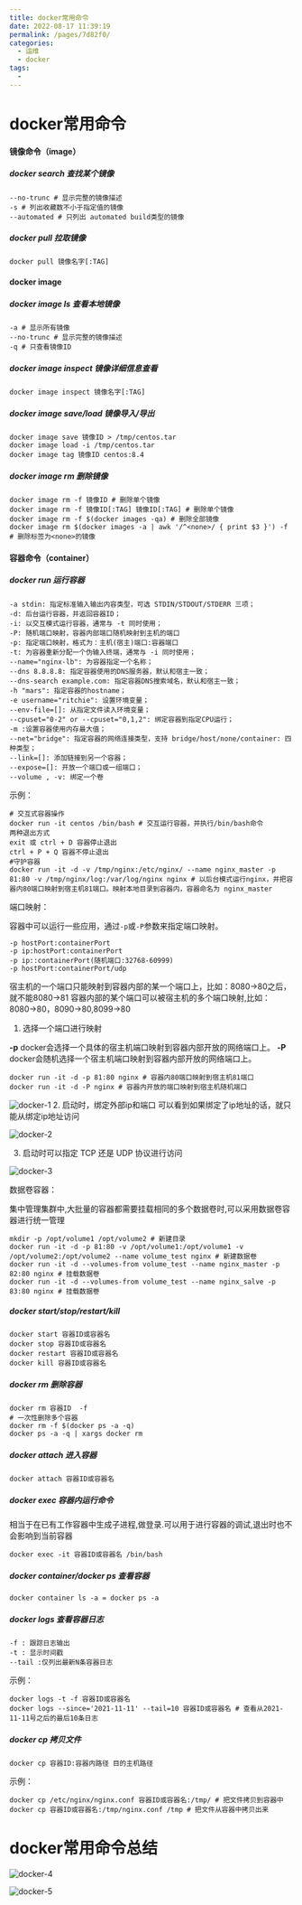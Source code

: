 ```yaml
---
title: docker常用命令
date: 2022-08-17 11:39:19
permalink: /pages/7d82f0/
categories:
  - 运维
  - docker
tags:
  - 
---
```

# docker常用命令

#### 镜像命令（image）

##### docker search 查找某个镜像

```shell
--no-trunc # 显示完整的镜像描述
-s # 列出收藏数不小于指定值的镜像
--automated # 只列出 automated build类型的镜像
```

##### docker pull 拉取镜像

```shell
docker pull 镜像名字[:TAG]
```

#### docker image 

##### docker image ls 查看本地镜像

```shell
-a # 显示所有镜像
--no-trunc # 显示完整的镜像描述
-q # 只查看镜像ID
```

##### docker image inspect 镜像详细信息查看

```shell
docker image inspect 镜像名字[:TAG]
```

##### docker image save/load 镜像导入/导出

```shell
docker image save 镜像ID > /tmp/centos.tar
docker image load -i /tmp/centos.tar
docker image tag 镜像ID centos:8.4
```

##### docker image rm 删除镜像

```shell
docker image rm -f 镜像ID # 删除单个镜像
docker image rm -f 镜像ID[:TAG] 镜像ID[:TAG] # 删除单个镜像
docker image rm -f $(docker images -qa) # 删除全部镜像
docker image rm $(docker images -a | awk '/^<none>/ { print $3 }') -f # 删除标签为<none>的镜像
```

#### 容器命令（container）

##### docker run 运行容器

```shell
-a stdin: 指定标准输入输出内容类型，可选 STDIN/STDOUT/STDERR 三项；
-d: 后台运行容器，并返回容器ID；
-i: 以交互模式运行容器，通常与 -t 同时使用；
-P: 随机端口映射，容器内部端口随机映射到主机的端口
-p: 指定端口映射，格式为：主机(宿主)端口:容器端口
-t: 为容器重新分配一个伪输入终端，通常与 -i 同时使用；
--name="nginx-lb": 为容器指定一个名称；
--dns 8.8.8.8: 指定容器使用的DNS服务器，默认和宿主一致；
--dns-search example.com: 指定容器DNS搜索域名，默认和宿主一致；
-h "mars": 指定容器的hostname；
-e username="ritchie": 设置环境变量；
--env-file=[]: 从指定文件读入环境变量；
--cpuset="0-2" or --cpuset="0,1,2": 绑定容器到指定CPU运行；
-m :设置容器使用内存最大值；
--net="bridge": 指定容器的网络连接类型，支持 bridge/host/none/container: 四种类型；
--link=[]: 添加链接到另一个容器；
--expose=[]: 开放一个端口或一组端口；
--volume , -v: 绑定一个卷
```

示例：

```shell
# 交互式容器操作
docker run -it centos /bin/bash # 交互运行容器，并执行/bin/bash命令
两种退出方式
exit 或 ctrl + D 容器停止退出
ctrl + P + Q 容器不停止退出
#守护容器
docker run -it -d -v /tmp/nginx:/etc/nginx/ --name nginx_master -p 81:80 -v /tmp/nginx/log:/var/log/nginx nginx # 以后台模式运行nginx，并把容器内80端口映射到宿主机81端口。映射本地目录到容器内，容器命名为 nginx_master
```
端口映射：

容器中可以运行一些应用，通过`-p`或`-P`参数来指定端口映射。
```shell
-p hostPort:containerPort
-p ip:hostPort:containerPort 
-p ip::containerPort(随机端口:32768-60999)
-p hostPort:containerPort/udp
```

宿主机的一个端口只能映射到容器内部的某一个端口上，比如：8080->80之后，就不能8080->81
容器内部的某个端口可以被宿主机的多个端口映射,比如：8080->80，8090->80,8099->80

1. 选择一个端口进行映射

**-p**  docker会选择一个具体的宿主机端口映射到容器内部开放的网络端口上。
**-P**  docker会随机选择一个宿主机端口映射到容器内部开放的网络端口上。

```shell
docker run -it -d -p 81:80 nginx # 容器内80端口映射到宿主机81端口
docker run -it -d -P nginx # 容器内开放的端口映射到宿主机随机端口
```
![docker-1](https://xiaoliutalk.gitee.io/img/202208171137534.png)
2. 启动时，绑定外部ip和端口
可以看到如果绑定了ip地址的话，就只能从绑定ip地址访问

![docker-2](https://xiaoliutalk.gitee.io/img/202208171137802.png)

3. 启动时可以指定 TCP 还是 UDP 协议进行访问


![docker-3](https://xiaoliutalk.gitee.io/img/202208171138114.png)

数据卷容器：

集中管理集群中,大批量的容器都需要挂载相同的多个数据卷时,可以采用数据卷容器进行统一管理

```shell
mkdir -p /opt/volume1 /opt/volume2 # 新建目录
docker run -it -d -p 81:80 -v /opt/volume1:/opt/volume1 -v /opt/volume2:/opt/volume2 --name volume_test nginx # 新建数据卷
docker run -it -d --volumes-from volume_test --name nginx_master -p 82:80 nginx # 挂载数据卷
docker run -it -d --volumes-from volume_test --name nginx_salve -p 83:80 nginx # 挂载数据卷
```



##### docker start/stop/restart/kill

```shell
docker start 容器ID或容器名
docker stop 容器ID或容器名
docker restart 容器ID或容器名
docker kill 容器ID或容器名
```

##### docker rm 删除容器

```shell
docker rm 容器ID  -f
# 一次性删除多个容器
docker rm -f $(docker ps -a -q)
docker ps -a -q | xargs docker rm
```

##### docker attach 进入容器

```shell
docker attach 容器ID或容器名
```

##### docker exec 容器内运行命令

相当于在已有工作容器中生成子进程,做登录.可以用于进行容器的调试,退出时也不会影响到当前容器

```shell
docker exec -it 容器ID或容器名 /bin/bash
```

##### docker container/docker ps 查看容器

```shell
docker container ls -a = docker ps -a
```

##### docker logs 查看容器日志

```shell
-f : 跟踪日志输出
-t : 显示时间戳
--tail :仅列出最新N条容器日志
```

示例：

```shell
docker logs -t -f 容器ID或容器名
docker logs --since='2021-11-11' --tail=10 容器ID或容器名 # 查看从2021-11-11号之后的最后10条日志
```
##### docker cp 拷贝文件

```shell
docker cp 容器ID:容器内路径 目的主机路径
```

示例：

```shell
docker cp /etc/nginx/nginx.conf 容器ID或容器名:/tmp/ # 把文件拷贝到容器中
docker cp 容器ID或容器名:/tmp/nginx.conf /tmp # 把文件从容器中拷贝出来
```



# docker常用命令总结

![docker-4](https://xiaoliutalk.gitee.io/img/202208171137728.png)


![docker-5](https://xiaoliutalk.gitee.io/img/202208171137340.png)
